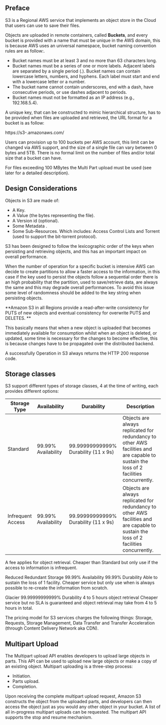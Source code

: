 ## Preface

S3 is a Regional AWS service that implements an object store in the Cloud that users can use to save their files.

Objects are uploaded in remote containers, called **Buckets**, and every bucket is provided with a name that must be unique in the AWS domain, this is because AWS uses an universal namespace, bucket naming convention rules are as follow:.

- Bucket names must be at least 3 and no more than 63 characters long.
- Bucket names must be a series of one or more labels. Adjacent labels are separated by a single period (.). Bucket names can contain lowercase letters, numbers, and hyphens. Each label must start and end with a lowercase letter or a number.
- The bucket name cannot contain underscores, end with a dash, have consecutive periods, or use dashes adjacent to periods.
- Bucket names must not be formatted as an IP address (e.g., 192.168.5.4).

A unique key, that can be constructed to mimic hierarchical structure, has to be provided when files are uploaded and retrieved, the URL format for a bucket is as follow:

https://s3-<region>.amazonaws.com/<bucket name>

Users can provision up to 100 buckets per AWS account, this limit can be changed via AWS support, and the size of a single file can vary between 0 bytes and 5TB. There is no formal limit on the number of files and/or total size that a bucket can have.

For files exceeding 100 MBytes the Multi Part upload must be used (see later for a detailed description).

## Design Considerations

Objects in S3 are made of:

- A Key.
- A Value (the bytes representing the file).
- A Version id (optional).
- Some Metadata .
- Some Sub-Resources. Which includes: Access Control Lists and Torrent (used to support the bit-torrent protocol).

S3 has been designed to follow the lexicographic order of the keys when persisting and retrieving objects, and this has an important impact on overall performance.

When the number of operation for a specific bucket is intensive AWS can decide to create partitions to allow a faster access to the information, in this case if the key used to persist the objects follow a sequential order there is an high probability that the partition, used to save/retrieve data, are always the same and this may degrade overall performances.
To avoid this issue some level of randomness should be added to the key string when persisting objects.

**Amazon S3 in all Regions provide a read-after-write consistency for PUTS of new objects and eventual consistency for overwrite PUTS and DELETES. **

This basically means that when a new object is uploaded that becomes immediately available for consumption whilst when an object is deleted, or updated, some time is necessary for the changes to become effective, this is because changes have to be propagated over the distributed backend.

A successfully Operation in S3 always returns the HTTP 200 response code.

## Storage classes

S3 support different types of storage classes, 4 at the time of writing, each provides different options:

Storage Type | Availability | Durability | Description
--- | --- | --- | ---
Standard | 99.99% Availability | 99.99999999999% Durability (11 x 9s) | Objects are always replicated for redundancy to other AWS facilities and are capable to sustain the loss of 2 facilities concurrently.
Infrequent Access | 99.99% Availability | 99.99999999999% Durability (11 x 9s) | Objects are always replicated for redundancy to other AWS facilities and are capable to sustain the loss of 2 facilities concurrently.
A fee applies for object retrieval.
Cheaper than Standard but only use if the access to information is infrequent.



Reduced Redundant Storage
99.99% Availability
99.99% Durability
Able to sustain the loss of 1 facility.
Cheaper service but only use when is always possible to re-create the information from scratch.


Glacier
99.99999999999% Durability
4 to 5 hours object retrieval
Cheaper service but no SLA is guaranteed and object retrieval may take from 4 to 5 hours in total.

The pricing model for S3 services charges the following things: Storage, Requests, Storage Management, Data Transfer and Transfer Acceleration (through Content Delivery Network aka CDN).



## Multipart Upload

The Multipart upload API enables developers to upload large objects in parts. This API can be used to upload new large objects or make a copy of an existing object. Multipart uploading is a three-step process:
- Initiation.
- Parts upload.
- Completion.

Upon receiving the complete multipart upload request, Amazon S3 constructs the object from the uploaded parts, and developers can then access the object just as you would any other object in your bucket.
A list of all in-progress multipart uploads can be requested. The multipart API supports the stop and resume mechanism.
